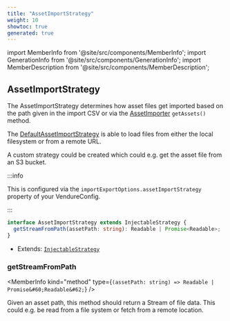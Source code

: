 ```yaml
---
title: "AssetImportStrategy"
weight: 10
showtoc: true
generated: true
---
```

<!-- This file was generated from the Vendure source. Do not modify. Instead, re-run the "docs:build" script -->
import MemberInfo from '@site/src/components/MemberInfo';
import GenerationInfo from '@site/src/components/GenerationInfo';
import MemberDescription from '@site/src/components/MemberDescription';


## AssetImportStrategy

<GenerationInfo sourceFile="packages/core/src/config/asset-import-strategy/asset-import-strategy.ts" sourceLine="25" packageName="@vendure/core" since="1.7.0" />

The AssetImportStrategy determines how asset files get imported based on the path given in the
import CSV or via the <a href='/reference/typescript-api/import-export/asset-importer#assetimporter'>AssetImporter</a> `getAssets()` method.

The <a href='/reference/typescript-api/import-export/default-asset-import-strategy#defaultassetimportstrategy'>DefaultAssetImportStrategy</a> is able to load files from either the local filesystem
or from a remote URL.

A custom strategy could be created which could e.g. get the asset file from an S3 bucket.

:::info

This is configured via the `importExportOptions.assetImportStrategy` property of
your VendureConfig.

:::

```ts title="Signature"
interface AssetImportStrategy extends InjectableStrategy {
  getStreamFromPath(assetPath: string): Readable | Promise<Readable>;
}
```
* Extends: <code><a href='/reference/typescript-api/common/injectable-strategy#injectablestrategy'>InjectableStrategy</a></code>



<div className="members-wrapper">

### getStreamFromPath

<MemberInfo kind="method" type={`(assetPath: string) => Readable | Promise&#60;Readable&#62;`}   />

Given an asset path, this method should return a Stream of file data. This could
e.g. be read from a file system or fetch from a remote location.


</div>
